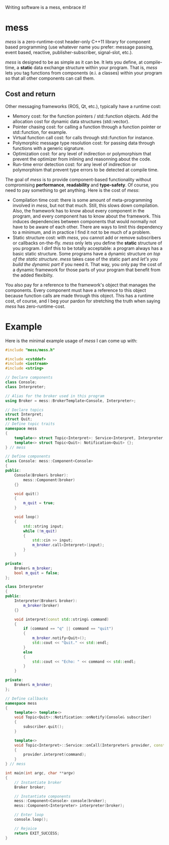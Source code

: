 Writing software is a mess, embrace it!
# mess
*mess* is a zero-runtime-cost header-only C++11 library for component based programming (use whatever name you prefer: message passing, event based, reactive, publisher-subscriber, signal-slot, etc.).

*mess* is designed to be as simple as it can be. It lets you define, at compile-time, a **static** data exchange structure within your program. That is, *mess* lets you tag functions from components (e.i. a classes) within your program so that all other components can call them.

## Cost and return
Other messaging frameworks (ROS, Qt, etc.), typically have a runtime cost:
  * Memory cost: for the function pointers / std::function objects. Add the allocation cost for dynamic data structures (std::vector).
  * Pointer chasing cost: for calling a function through a function pointer or std::function, for example.
  * Virtual function call cost: for calls through std::function for instance.
  * Polymorphic message type resolution cost: for passing data through functions with a generic signature.
  * Optimization cost: for any level of indirection or polymorphism that prevent the optimizer from inlining and reasonning about the code.
  * Run-time error detection cost: for any level of indirection or polymorphism that prevent type errors to be detected at compile time.

The goal of *mess* is to provide component-based functionality without compromising **performance**, **readability** and **type-safety**. Of course, you need to pay something to get anything. Here is the cost of *mess*:
* Compilation time cost: there is some amount of meta-programming involved in *mess*, but not that much. Still, this slows down compilation. Also, the framework has to know about every component in the program, and every component has to know about the framework. This induces dependencies between components that would normally not have to be aware of each other. There are ways to limit this dependency to a minimum, and in practice I find it not to be much of a problem.
* Static structure cost: with *mess*, you cannot add or remove subscribers or callbacks on-the-fly. *mess* only lets you define the **static** structure of you program. I dinf this to be totally acceptable: a program always has a basic static structure. Some programs have a dynamic structure *on top of the static structure*. *mess* takes case of the static part and *let's you build the dynamic part* if you need it. That way, you only pay the cost of a dynamic framework for those parts of your program that benefit from the added flexibiity.

You also pay for a reference to the framework's object that manages the components. Every component must have a reference to this object because function calls are made through this object. This has a runtime cost, of course, and I beg your pardon for stretching the truth when saying *mess* has zero-runtime-cost.

# Example
Here is the minimal example usage of *mess* I can come up with:

```c++
#include "mess/mess.h"

#include <cstddef>
#include <iostream>
#include <string>

// Declare components
class Console;
class Interpreter;

// Alias for the broker used in this program
using Broker = mess::BrokerTemplate<Console, Interpreter>;

// Declare topics
struct Interpret;
struct Quit;
// Define topic traits
namespace mess
{
	template<> struct Topic<Interpret>: Service<Interpret, Interpreter, void, const std::string&> {};
	template<> struct Topic<Quit>: Notification<Quit> {};
} // mess

// Define components
class Console: mess::Component<Console>
{
public:
	Console(Broker& broker):
		mess::Component(broker)
	{}

	void quit()
	{
		m_quit = true;
	}

	void loop()
	{
		std::string input;
		while (!m_quit)
		{
			std::cin >> input;
			m_broker.call<Interpret>(input);
		}
	}

private:
	Broker& m_broker;
	bool m_quit = false;
};

class Interpreter
{
public:
	Interpreter(Broker& broker):
		m_broker(broker)
	{}

	void interpret(const std::string& command)
	{
		if (command == "q" || command == "quit")
		{
			m_broker.notify<Quit>();
			std::cout << "Quit." << std::endl;
		}
		else
		{
			std::cout << "Echo: " << command << std::endl;
		}
	}

private:
	Broker& m_broker;
};

// Define callbacks
namespace mess
{
	template<> template<>
	void Topic<Quit>::Notification::onNotify(Console& subscriber)
	{
		subscriber.quit();
	}

	template<>
	void Topic<Interpret>::Service::onCall(Interpreter& provider, const std::string& command)
	{
		provider.interpret(command);
	}
} // mess

int main(int argc, char **argv)
{
	// Instantiate broker
	Broker broker;

	// Instantiate components
	mess::Component<Console> console(broker);
	mess::Component<Interpreter> interpreter(broker);

	// Enter loop
	console.loop();

	// Rejoice
	return EXIT_SUCCESS;
}
```
